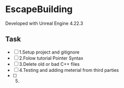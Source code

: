 # EscapeBuilding

Developed with Unreal Engine 4.22.3

## Task

- [ ] 1.Setup project and gitignore
- [ ] 2.Folow tutorial Pointer Syntax
- [ ] 3.Delete old or bad C++ files
- [ ] 4.Testing and adding meterial from third parties
- [ ] 5.